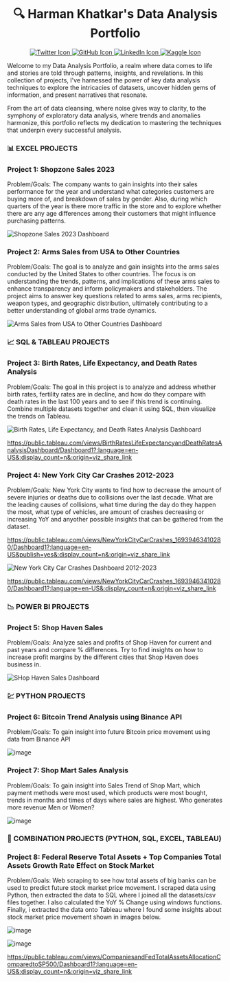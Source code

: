 <h1 align="center">🔍 Harman Khatkar's Data Analysis Portfolio</h1>



<p align="center">
  <a href="TWITTER_PROFILE_URL">
    <img src="TWITTER_ICON_URL" alt="Twitter Icon">
  </a>
  <a href="GITHUB_PROFILE_URL">
    <img src="GITHUB_ICON_URL" alt="GitHub Icon">
  </a>
  <a href="LINKEDIN_PROFILE_URL">
    <img src="LINKEDIN_ICON_URL" alt="LinkedIn Icon">
  </a>
  <a href="KAGGLE_PROFILE_URL">
    <img src="KAGGLE_ICON_URL" alt="Kaggle Icon">
  </a>
</p>


Welcome to my Data Analysis Portfolio, a realm where data comes to life and stories are told through patterns, insights, and revelations. In this collection of projects, I've harnessed the power of key data analysis techniques to explore the intricacies of datasets, uncover hidden gems of information, and present narratives that resonate.

From the art of data cleansing, where noise gives way to clarity, to the symphony of exploratory data analysis, where trends and anomalies harmonize, this portfolio reflects my dedication to mastering the techniques that underpin every successful analysis.

### &#x1F4CA;  <!-- Excel emoji --> EXCEL PROJECTS

### Project 1: Shopzone Sales 2023

Problem/Goals: The company wants to gain insights into their sales performance for the year and understand what categories customers are buying more of, and breakdown of sales by gender. Also, during which quarters of the year is there more traffic in the store and to explore whether there are any age differences among their customers that might influence purchasing patterns.

![Shopzone Sales 2023 Dashboard](https://github.com/haskhatkar/images/blob/main/Shopzone%20Sales%202023.png?raw=true)

### Project 2: Arms Sales from USA to Other Countries

Problem/Goals: The goal is to analyze and gain insights into the arms sales conducted by the United States to other countries. The focus is on understanding the trends, patterns, and implications of these arms sales to enhance transparency and inform policymakers and stakeholders. The project aims to answer key questions related to arms sales, arms recipients, weapon types, and geographic distribution, ultimately contributing to a better understanding of global arms trade dynamics.

![Arms Sales from USA to Other Countries Dashboard](https://github.com/haskhatkar/images/blob/main/Arms%20Sales%20from%20USA%20to%20Other%20Countries.png?raw=true)

### 📈 SQL & TABLEAU PROJECTS

### Project 3: Birth Rates, Life Expectancy, and Death Rates Analysis

Problem/Goals: The goal in this project is to analyze and address whether birth rates, fertility rates are in decline, and how do they compare with death rates in the last 100 years and to see if this trend is continuing. Combine multiple datasets together and clean it using SQL, then visualize the trends on Tableau.

![Birth Rates, Life Expectancy, and Death Rates Analysis Dashboard](https://github.com/haskhatkar/Data-Analyst-Portfolio/assets/95619175/32c79d29-0d2a-41f0-af3d-604d7cf3547a)

https://public.tableau.com/views/BirthRatesLifeExpectancyandDeathRatesAnalysisDashboard/Dashboard1?:language=en-US&:display_count=n&:origin=viz_share_link

### Project 4: New York City Car Crashes 2012-2023

Problem/Goals: New York City wants to find how to decrease the amount of severe injuries or deaths due to collisions over the last decade. What are the leading causes of collisions, what time during the day do they happen the most, what type of vehicles, are amount of crashes decreasing or increasing YoY and anyother possible insights that can be gathered from the dataset.

https://public.tableau.com/views/NewYorkCityCarCrashes_16939463410280/Dashboard1?:language=en-US&publish=yes&:display_count=n&:origin=viz_share_link

![New York City Car Crashes Dashboard 2012-2023](https://github.com/haskhatkar/Data-Analyst-Portfolio/assets/95619175/8e7d3c4f-5263-41bc-8ba8-674acfe4963e)

https://public.tableau.com/views/NewYorkCityCarCrashes_16939463410280/Dashboard1?:language=en-US&:display_count=n&:origin=viz_share_link

### 📉 POWER BI PROJECTS

### Project 5: Shop Haven Sales

Problem/Goals: Analyze sales and profits of Shop Haven for current and past years and compare % differences. Try to find insights on how to increase profit margins by the different cities that Shop Haven does business in.

![SHop Haven Sales Dashboard](https://github.com/haskhatkar/Data-Analyst-Portfolio/assets/95619175/ec601200-c431-442d-99e2-9ee932d059d1)

### 💹 PYTHON PROJECTS

### Project 6: Bitcoin Trend Analysis using Binance API

Problem/Goals: To gain insight into future Bitcoin price movement using data from Binance API

![image](https://github.com/haskhatkar/Data-Analyst-Portfolio/assets/95619175/839b136c-6bd7-4e7e-9981-cadc8697f89e)

### Project 7: Shop Mart Sales Analysis

Problem/Goals: To gain insight into Sales Trend of Shop Mart, which payment methods were most used, which products were most bought, trends in months and times of days where sales are highest. Who generates more revenue Men or Women?

![image](https://github.com/haskhatkar/Data-Analyst-Portfolio/assets/95619175/efd18fbd-0e35-488d-b720-7e9f6eb0f93f)

### 🧮 COMBINATION PROJECTS (PYTHON, SQL, EXCEL, TABLEAU)

### Project 8: Federal Reserve Total Assets + Top Companies Total Assets Growth Rate Effect on Stock Market

Problem/Goals: Web scraping to see how total assets of big banks can be used to predict future stock market price movement. I scraped data using Python, then extracted the data to SQL where I joined all the datasets/csv files together. I also calculated the YoY % Change using windows functions. Finally, i extracted the data onto Tableau where I found some insights about stock market price movement shown in images below.


![image](https://github.com/haskhatkar/Data-Analyst-Portfolio/assets/95619175/12ebf523-a4b6-4b72-a19f-3cdd6afbd4cf)

![image](https://github.com/haskhatkar/Data-Analyst-Portfolio/assets/95619175/cf35807d-6f6a-465c-a1e5-345fb24fcbc9)

https://public.tableau.com/views/CompaniesandFedTotalAssetsAllocationComparedtoSP500/Dashboard1?:language=en-US&:display_count=n&:origin=viz_share_link


